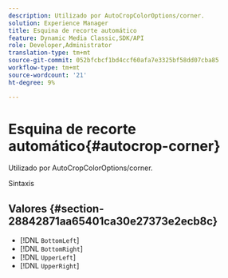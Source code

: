```yaml
---
description: Utilizado por AutoCropColorOptions/corner.
solution: Experience Manager
title: Esquina de recorte automático
feature: Dynamic Media Classic,SDK/API
role: Developer,Administrator
translation-type: tm+mt
source-git-commit: 052bfcbcf1bd4ccf60afa7e3325bf58dd07cba85
workflow-type: tm+mt
source-wordcount: '21'
ht-degree: 9%

---
```



# Esquina de recorte automático{#autocrop-corner}

Utilizado por AutoCropColorOptions/corner.

Sintaxis

## Valores {#section-28842871aa65401ca30e27373e2ecb8c}

* [!DNL `BottomLeft`]
* [!DNL `BottomRight`]
* [!DNL `UpperLeft`]
* [!DNL `UpperRight`]

